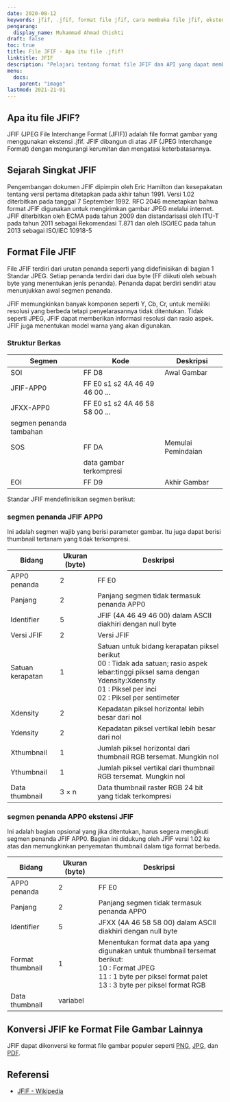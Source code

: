 ```yaml
---
date: 2020-08-12
keywords: jfif, .jfif, format file jfif, cara membuka file jfif, ekstensi .jfif, ekstensi jfif
pengarang:
  display_name: Muhammad Ahmad Chishti
draft: false
toc: true
title: File JFIF - Apa itu file .jfif?
linktitle: JFIF
description: "Pelajari tentang format file JFIF dan API yang dapat membuat dan membuka file JFIF."
menu:
  docs:
    parent: "image"
lastmod: 2021-21-01
---
```


## Apa itu file JFIF?

JFIF (JPEG File Interchange Format (JFIF)) adalah file format gambar yang menggunakan ekstensi .jfif. JFIF dibangun di atas JIF (JPEG Interchange Format) dengan mengurangi kerumitan dan mengatasi keterbatasannya.

## Sejarah Singkat JFIF

Pengembangan dokumen JFIF dipimpin oleh Eric Hamilton dan kesepakatan tentang versi pertama ditetapkan pada akhir tahun 1991. Versi 1.02 diterbitkan pada tanggal 7 September 1992. RFC 2046 menetapkan bahwa format JFIF digunakan untuk mengirimkan gambar JPEG melalui internet. JFIF diterbitkan oleh ECMA pada tahun 2009 dan distandarisasi oleh ITU-T pada tahun 2011 sebagai Rekomendasi T.871 dan oleh ISO/IEC pada tahun 2013 sebagai ISO/IEC 10918-5

## Format File JFIF ##

File JFIF terdiri dari urutan penanda seperti yang didefinisikan di bagian 1 Standar JPEG. Setiap penanda terdiri dari dua byte (FF diikuti oleh sebuah byte yang menentukan jenis penanda). Penanda dapat berdiri sendiri atau menunjukkan awal segmen penanda.

JFIF memungkinkan banyak komponen seperti Y, Cb, Cr, untuk memiliki resolusi yang berbeda tetapi penyelarasannya tidak ditentukan. Tidak seperti JPEG, JFIF dapat memberikan informasi resolusi dan rasio aspek. JFIF juga menentukan model warna yang akan digunakan.

### Struktur Berkas ##

|Segmen|Kode|Deskripsi|
|---|---|---|
|SOI|FF D8|Awal Gambar|
|JFIF-APP0|FF E0 s1 s2 4A 46 49 46 00 ...||
|JFXX-APP0|FF E0 s1 s2 4A 46 58 58 00 ...||
|segmen penanda tambahan|
|SOS|FF DA|Memulai Pemindaian|
||data gambar terkompresi||
|EOI|FF D9|Akhir Gambar|

Standar JFIF mendefinisikan segmen berikut:

### segmen penanda JFIF APP0 ###

Ini adalah segmen wajib yang berisi parameter gambar. Itu juga dapat berisi thumbnail tertanam yang tidak terkompresi.

|Bidang|Ukuran (byte)|Deskripsi|
|---|---|---|
|APP0 penanda|2|FF E0|
|Panjang|2|Panjang segmen tidak termasuk penanda APP0|
|Identifier|5|JFIF (4A 46 49 46 00) dalam ASCII diakhiri dengan null byte|
|Versi JFIF|2|Versi JFIF|
|Satuan kerapatan|1|Satuan untuk bidang kerapatan piksel berikut</br> 00 : Tidak ada satuan; rasio aspek lebar:tinggi piksel sama dengan Ydensity:Xdensity</br> 01 : Piksel per inci</br> 02 : Piksel per sentimeter|
|Xdensity|2|Kepadatan piksel horizontal lebih besar dari nol|
|Ydensity|2|Kepadatan piksel vertikal lebih besar dari nol|
|Xthumbnail|1|Jumlah piksel horizontal dari thumbnail RGB tersemat. Mungkin nol |
|Ythumbnail|1|Jumlah piksel vertikal dari thumbnail RGB tersemat. Mungkin nol |
|Data thumbnail|3 × n|Data thumbnail raster RGB 24 bit yang tidak terkompresi|

### segmen penanda APP0 ekstensi JFIF ###

Ini adalah bagian opsional yang jika ditentukan, harus segera mengikuti segmen penanda JFIF APP0. Bagian ini didukung oleh JFIF versi 1.02 ke atas dan memungkinkan penyematan thumbnail dalam tiga format berbeda.

|Bidang|Ukuran (byte)|Deskripsi|
|---|---|---|
|APP0 penanda|2|FF E0|
|Panjang|2|Panjang segmen tidak termasuk penanda APP0|
|Identifier|5|JFXX (4A 46 58 58 00) dalam ASCII diakhiri dengan null byte|
|Format thumbnail|1|Menentukan format data apa yang digunakan untuk thumbnail tersemat berikut:</br> 10 : Format JPEG</br> 11 : 1 byte per piksel format palet</br> 13 : 3 byte per piksel format RGB|
|Data thumbnail|variabel||

## Konversi JFIF ke Format File Gambar Lainnya

JFIF dapat dikonversi ke format file gambar populer seperti [PNG](/id/image/png/), [JPG](/id/image/jpeg/), dan [PDF](/id/pdf/).

## Referensi ##

- [JFIF - Wikipedia](https://en.wikipedia.org/wiki/JPEG_File_Interchange_Format#History)

